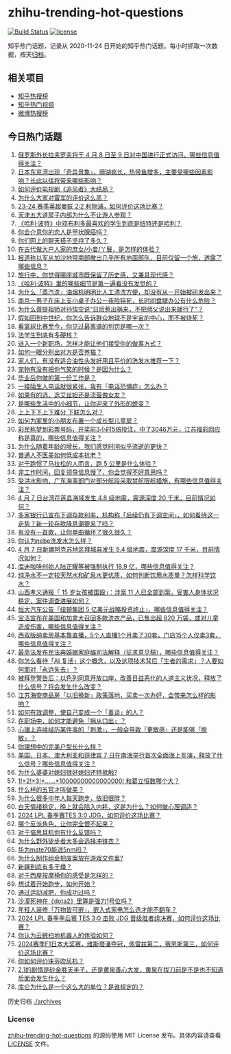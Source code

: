 # zhihu-trending-hot-questions

[![Build Status](https://github.com/justjavac/zhihu-trending-hot-questions/workflows/ci/badge.svg?branch=master)](https://github.com/justjavac/zhihu-trending-hot-questions/actions)
[![license](https://img.shields.io/github/license/justjavac/zhihu-trending-hot-questions)](https://github.com/justjavac/zhihu-trending-hot-questions/blob/master/LICENSE)

知乎热门话题，记录从 2020-11-24
日开始的知乎热门话题。每小时抓取一次数据，按天[归档](./archives)。

## 相关项目

- [知乎热搜榜](https://github.com/justjavac/zhihu-trending-top-search)
- [知乎热门视频](https://github.com/justjavac/zhihu-trending-hot-video)
- [微博热搜榜](https://github.com/justjavac/weibo-trending-hot-search)

## 今日热门话题

<!-- BEGIN -->
<!-- 最后更新时间 Mon Apr 08 2024 04:02:59 GMT+0800 (China Standard Time) -->

1. [俄罗斯外长拉夫罗夫将于 4 月 8 日至 9 日对中国进行正式访问，哪些信息值得关注？](https://www.zhihu.com/question/652071249)
1. [日本东京湾出现「奇异景象」，珊瑚疯长，热带鱼增多，主要受哪些因素影响？长此以往将带来哪些影响？](https://www.zhihu.com/question/652028222)
1. [如何评价电视剧《追风者》大结局？](https://www.zhihu.com/question/652102059)
1. [为什么大家对雷军的评价这么高？](https://www.zhihu.com/question/651246802)
1. [23-24 赛季英超曼联 2:2 利物浦，如何评价这场比赛？](https://www.zhihu.com/question/652128670)
1. [天津五大道房子内部为什么不让游人参观？](https://www.zhihu.com/question/45477538)
1. [《哈利·波特》中邓布利多最喜欢的学生到底是纽特还是哈利？](https://www.zhihu.com/question/552139602)
1. [你会介意你的恋人是甲状腺癌吗？](https://www.zhihu.com/question/450407681)
1. [你们网上的聊天搭子坚持了多久？](https://www.zhihu.com/question/628691313)
1. [在古代做大户人家的庶女/小妾/丫鬟，是怎样的体验？](https://www.zhihu.com/question/647292502)
1. [报道称以军从加沙地带南部撤出几乎所有地面部队，目前仅留一个旅，透露了哪些信息？](https://www.zhihu.com/question/652089649)
1. [旅行中，你觉得哪座城市既保留了历史感，又兼具现代感？](https://www.zhihu.com/question/649453450)
1. [《哈利·波特》里的哪些细节是第一遍看没有发觉的？](https://www.zhihu.com/question/363300351)
1. [为什么「蒸汽洗」油烟机明明比人工清洗方便，却没有从一开始被研发出来？](https://www.zhihu.com/question/646556993)
1. [南京一男子在床上支小桌子办公一夜险猝死，长时间盘腿办公有什么危险？](https://www.zhihu.com/question/651479487)
1. [为什么菩提祖师对孙悟空说“日后惹出祸来，不把师父说出来就行了”？](https://www.zhihu.com/question/420346826)
1. [假如回到中世纪，你怎么告诉群众地球不是宇宙的中心，而不被烧死？](https://www.zhihu.com/question/306466153)
1. [看篮球比赛至今，你见过最离谱的判罚是哪一次？](https://www.zhihu.com/question/419104546)
1. [法学生到底有多硬核？](https://www.zhihu.com/question/361253376)
1. [进入一个新职场，怎样才能让他们接受你的做事方式？](https://www.zhihu.com/question/650338235)
1. [如何一眼分别出对方是否养猫？](https://www.zhihu.com/question/639027823)
1. [家人们，有没有适合油性头发好用且平价的洗发水推荐一下？](https://www.zhihu.com/question/649749125)
1. [宠物有没有把你气笑的时候？是因为什么？](https://www.zhihu.com/question/641183820)
1. [毕业后你做的第一份工作是？](https://www.zhihu.com/question/651072845)
1. [一接陌生人电话就很紧张，我有「电话恐惧症」怎么办？](https://www.zhihu.com/question/649444251)
1. [如果有的选，选艾丝妲还是流萤做女友？](https://www.zhihu.com/question/651337862)
1. [是哪些生活中的小细节，让你迎来了外形的蜕变？](https://www.zhihu.com/question/648431324)
1. [上上下下上下难分 下联怎么对？](https://www.zhihu.com/question/647432947)
1. [如何为家里的小朋友布置一个成长型儿童房？](https://www.zhihu.com/question/647382500)
1. [彩民称梦到彩票号码，开奖前3小时5倍投注，中了3046万元，江苏福彩回应称是真的，哪些信息值得关注？](https://www.zhihu.com/question/651976752)
1. [为什么随着年龄的增长，我们感觉时间似乎流逝的更快？](https://www.zhihu.com/question/646420091)
1. [普通人不医美如何低成本抗老？](https://www.zhihu.com/question/648442935)
1. [对于跑惯了马拉松的人而言，跑 5 公里是什么体验？](https://www.zhihu.com/question/651468931)
1. [非工作时间，回复领导信息慢了，你会觉得不好意思吗？](https://www.zhihu.com/question/651769585)
1. [受洪水影响，广东海事部门对部分航段采取禁航限航措施，有哪些信息值得关注？](https://www.zhihu.com/question/652105612)
1. [4 月 7 日台湾花莲县海域发生 4.8 级地震，震源深度 20 千米，目前情况如何？](https://www.zhihu.com/question/652103711)
1. [多家银行已宣布下调存款利率，机构称「后续仍有下调空间」，如何看待这一走势？新一轮存款降息潮要来了吗？](https://www.zhihu.com/question/652071273)
1. [有没有一首歌，让你单曲循环了很久很久？](https://www.zhihu.com/question/651917418)
1. [你认为nebe洗发水怎么样？](https://www.zhihu.com/question/652121210)
1. [4 月 7 日新疆阿克苏地区拜城县发生 5.4 级地震，震源深度 17 千米，目前情况如何？](https://www.zhihu.com/question/652082190)
1. [库迪咖啡创始人陆正耀等被强制执行 18.9 亿，哪些信息值得关注？](https://www.zhihu.com/question/652077457)
1. [纯净水不一定较天然水和矿泉水更优质，如何判断饮用水质量？怎样科学饮水？](https://www.zhihu.com/question/651139390)
1. [山西孝义通报「 15 岁女孩被围殴」：涉案 11 人已全部到案，受害人身体状况稳定，案件调查进展如何？](https://www.zhihu.com/question/652010714)
1. [恒大汽车公告「纽顿集团 5 亿美元战略投资终止」，哪些信息值得关注？](https://www.zhihu.com/question/652030617)
1. [宝洁宣布在美国和加拿大召回多款洗衣产品，已售出超 820 万袋，或对儿童造成伤害，哪些信息值得关注？](https://www.zhihu.com/question/651976745)
1. [西双版纳卖房基本靠直播，5个人直播1个月卖了30套，门店15个人仅卖3套，哪些信息值得关注？](https://www.zhihu.com/question/651976758)
1. [最高法发布民法典婚姻家庭编司法解释（征求意见稿），哪些信息值得关注？](https://www.zhihu.com/question/652018112)
1. [你怎么看待「AI 复活」这个概念，以及这项技术背后「生者的需求」？人要如何面对「永远失去」？](https://www.zhihu.com/question/651718403)
1. [被拜登警告后：以色列同意开放口岸，改善日益恶化的人道主义状况，释放了什么信号？将会发生什么改变？](https://www.zhihu.com/question/651768504)
1. [江苏海安商品房「以旧换新」政策落地，买卖一次办好，会带来怎么样的影响？](https://www.zhihu.com/question/652004738)
1. [如何有效调整，使自己变成一个「善谈」的人？](https://www.zhihu.com/question/649810253)
1. [在职场中，如何才能避免「祸从口出」？](https://www.zhihu.com/question/652025859)
1. [心理上连续经历某件事的「刺激」，一般会导致「更敏感」还是能够「脱敏」？](https://www.zhihu.com/question/650009784)
1. [你理想中的完美户型长什么样？](https://www.zhihu.com/question/277577266)
1. [美国、日本、澳大利亚和菲律宾 7 日在南海举行首次全面海上军演，释放了什么信号？哪些信息值得关注？](https://www.zhihu.com/question/652011844)
1. [为什么婆婆对媳妇很好媳妇还特抵触?](https://www.zhihu.com/question/446933492)
1. [1!×2!×3!×……×10000000000000000! 和葛立恒数哪个大？](https://www.zhihu.com/question/568206187)
1. [什么样的五官才叫做美？](https://www.zhihu.com/question/652034975)
1. [为什么很多中年人每天跑步，依旧很胖？](https://www.zhihu.com/question/651185996)
1. [白天情绪稳定，晚上就会陷入内耗，这是为什么？如何做心理调适？](https://www.zhihu.com/question/650078934)
1. [2024 LPL 春季赛TES 3:0 JDG，如何评价这场比赛？](https://www.zhihu.com/question/652131746)
1. [哪个反派角色，让你完全恨不起来？](https://www.zhihu.com/question/643236769)
1. [对于倍思耳机你有什么反馈吗？](https://www.zhihu.com/question/652118538)
1. [为什么野外徒步者大多会选择冲锋衣？](https://www.zhihu.com/question/652114723)
1. [华为mate70能进5nm吗？](https://www.zhihu.com/question/651487930)
1. [为什么制作组会把废案放在游戏文件里?](https://www.zhihu.com/question/644355705)
1. [新疆到底有多干燥？](https://www.zhihu.com/question/288783218)
1. [对于西屋按摩椅你的感受是怎样的？](https://www.zhihu.com/question/652121402)
1. [想试着开始跑步，如何开始？](https://www.zhihu.com/question/651330624)
1. [通过运动减肥，你成功过吗？](https://www.zhihu.com/question/651221891)
1. [沙漠死神在《dota2》里算是强力1号位吗？](https://www.zhihu.com/question/610988811)
1. [年轻人装修「万物皆可嵌」，嵌入式家电怎么选才能不翻车？](https://www.zhihu.com/question/646518718)
1. [2024 LPL 春季季后赛 TES 3:0 击败 JDG 晋级胜者组决赛，如何评价这场比赛？](https://www.zhihu.com/question/652131883)
1. [你认为云鲸扫地机器人的体验如何？](https://www.zhihu.com/question/652132149)
1. [2024赛季F1日本大奖赛，维斯塔潘夺冠，佩雷兹第二，赛恩斯第三，如何评价这场比赛？](https://www.zhihu.com/question/652037541)
1. [你如何评价徕芬吹风机？](https://www.zhihu.com/question/652115686)
1. [2.1的剧情是砂金胜天半子，还是黄泉善心大发，黄泉在拔刀前是不是也不知道后面会发生什么？](https://www.zhihu.com/question/651533298)
1. [库仑为什么是一个这么大的单位？是谁规定的？](https://www.zhihu.com/question/34775022)

<!-- END -->

历史归档 [./archives](./archives)

### License

[zhihu-trending-hot-questions](https://github.com/justjavac/zhihu-trending-hot-questions)
的源码使用 MIT License 发布。具体内容请查看 [LICENSE](./LICENSE) 文件。
